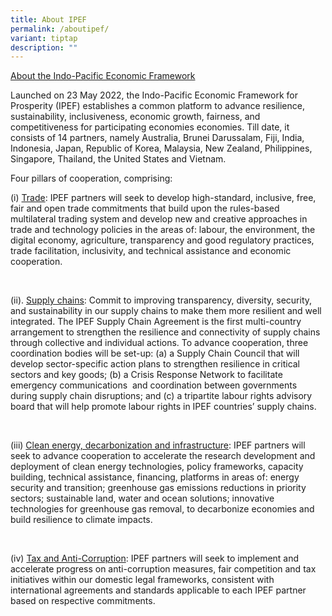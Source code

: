 ```yaml
---
title: About IPEF
permalink: /aboutipef/
variant: tiptap
description: ""
---
```

<p><u>About the Indo-Pacific Economic Framework</u>
</p>
<p>Launched on 23 May 2022, the Indo-Pacific Economic Framework for Prosperity
(IPEF) establishes a common platform to advance resilience, sustainability,
inclusiveness, economic growth, fairness, and competitiveness for participating
economies economies. Till date, it consists of 14 partners, namely Australia,
Brunei Darussalam, Fiji, India, Indonesia, Japan, Republic of Korea, Malaysia,
New Zealand, Philippines, Singapore, Thailand, the United States and Vietnam.</p>
<p>Four pillars of cooperation, comprising:</p>
<p>(i) <u>Trade</u>: IPEF partners will seek to develop high-standard, inclusive,
free, fair and open trade commitments that build upon the rules-based multilateral
trading system and develop new and creative approaches in trade and technology
policies in the areas of: labour, the environment, the digital economy,
agriculture, transparency and good regulatory practices, trade facilitation,
inclusivity, and technical assistance and economic cooperation.</p>
<p>&nbsp;</p>
<p>(ii). <u>Supply chains</u>: Commit to improving transparency, diversity,
security, and sustainability in our supply chains to make them more resilient
and well integrated. The IPEF Supply Chain Agreement is the first multi-country
arrangement to strengthen the resilience and connectivity of supply chains
through collective and individual actions. To advance cooperation, three
coordination bodies will be set-up: (a) a Supply Chain Council that will
develop sector-specific action plans to strengthen resilience in critical
sectors and key goods; (b) a Crisis Response Network to facilitate emergency
communications&nbsp; and coordination between governments during supply
chain disruptions; and (c) a tripartite labour rights advisory board that
will help promote labour rights in IPEF countries’ supply chains.</p>
<p>&nbsp;</p>
<p>(iii) <u>Clean energy, decarbonization and infrastructure</u>: IPEF partners
will seek to advance cooperation to accelerate the research development
and deployment of clean energy technologies, policy frameworks, capacity
building, technical assistance, financing, platforms in areas of: energy
security and transition; greenhouse gas emissions reductions in priority
sectors; sustainable land, water and ocean solutions; innovative technologies
for greenhouse gas removal, to decarbonize economies and build resilience
to climate impacts.</p>
<p>&nbsp;</p>
<p>(iv) <u>Tax and Anti-Corruption</u>: IPEF partners will seek to implement
and accelerate progress on anti-corruption measures, fair competition and
tax initiatives within our domestic legal frameworks, consistent with international
agreements and standards applicable to each IPEF partner based on respective
commitments.</p>